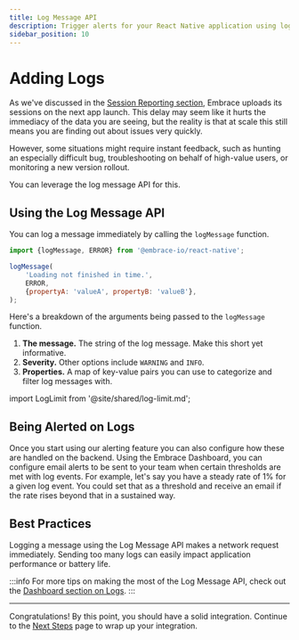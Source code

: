 ```yaml
---
title: Log Message API
description: Trigger alerts for your React Native application using logs with the Embrace SDK
sidebar_position: 10
---
```


# Adding Logs

As we've discussed in the [Session Reporting section](/react-native/4x/integration/session-reporting), Embrace uploads its sessions on the next app launch.
This delay may seem like it hurts the immediacy of the data you are seeing, but the reality is that at scale this still means you are finding out about issues very quickly.

However, some situations might require instant feedback, such as hunting an especially difficult bug, troubleshooting on behalf of high-value users, or monitoring a new version rollout.

You can leverage the log message API for this.

## Using the Log Message API

You can log a message immediately by calling the `logMessage` function.

```javascript
import {logMessage, ERROR} from '@embrace-io/react-native';

logMessage(
	'Loading not finished in time.',
	ERROR,
	{propertyA: 'valueA', propertyB: 'valueB'},
);
```

Here's a breakdown of the arguments being passed to the `logMessage` function.

1. **The message.** The string of the log message. Make this short yet informative.
1. **Severity.** Other options include `WARNING` and `INFO`.
1. **Properties.** A map of key-value pairs you can use to categorize and filter log messages with. 

import LogLimit from '@site/shared/log-limit.md';

<LogLimit />

## Being Alerted on Logs

Once you start using our alerting feature you can also configure how these are handled on the backend.
Using the Embrace Dashboard, you can configure email alerts to be sent to your team when certain thresholds are met with log events.
For example, let's say you have a steady rate of 1% for a given log event. You could set that as a threshold and receive an email if the rate rises beyond that in a sustained way.

## Best Practices

Logging a message using the Log Message API makes a network request immediately.
Sending too many logs can easily impact application performance or battery life.

:::info
For more tips on making the most of the Log Message API, check out the [Dashboard section on Logs](/docs/product/logs/log-messages.md).
:::

---

Congratulations! By this point, you should have a solid integration. Continue to the [Next Steps](/react-native/4x/integration/next-steps) page to wrap up your integration.
